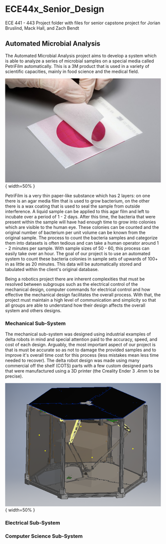 # ECE44x_Senior_Design
ECE 441 - 443 Project folder with files for senior capstone project for Jorian Bruslind, Mack Hall, and Zach Bendt

## Automated Microbial Analysis 

The Automated Microbial Analysis project aims to develop a system which is able to analyze a series of microbial samples on a special media 
called PetriFilm automatically. This is a 3M product that is used in a variety of scientific capacities, mainly in food science and the medical field. 

![PetriFilm](https://github.com/Jbruslind/ECE44x_Senior_Design/blob/master/Admin_Stuff/Mechanical%20Research%20and%20Implementation/Pictures/3MPetrifilm.jpg){ width=50% }

PetriFilm is a very thin paper-like substance which has 2 layers: on one there is an agar media film that is used to grow bacterium, 
on the other there is a wax coating that is used to seal the sample from outside interference. A liquid sample can be applied to this 
agar film and left to incubate over a period of 1 - 2 days. After this time, the bacteria that were present within the sample will have 
 had enough time to grow into colonies which are visible to the human eye. These colonies can be counted and the original number of bacterium 
 per unit volume can be known from the original sample. The process to count the bacteria samples and categorize them into datasets is often 
 tedious and can take a human operator around 1 - 2 minutes per sample. With sample sizes of 50 - 60, this process 
 can easily take over an hour. The goal of our project is to use an automated system to count these bacteria colonies in sample sets of upwards 
 of 100+ in as little as 20 minutes. This data will be automatically stored and tabulated within the client's original database. 

Being a robotics project there are inherent complexities that must be resolved between subgroups such as the electrical control of the mechanical design, 
computer commands for electrical control and how effective the mechanical design facilitates the overall process. With that, the project must maintain 
a high level of communication and simplicity so that all groups are able to understand how their design affects the overall system and others designs.

### Mechanical Sub-System 

The mechanical sub-system was designed using industrial examples of delta robots in mind and special attention paid to the accuracy, speed, and cost of 
each design. Arguably, the most important aspect of our project is that is must be accurate so as not to damage the provided samples 
and to improve it's overall time cost for this process (less mistakes mean less time needed to recover). The delta robot design was made using 
many commercial off the shelf (COTS) parts with a few custom designed parts that were manufactured using a 3D printer (the Creality Ender 3 .4mm to be precise). 

![Delta Assembly](https://github.com/Jbruslind/ECE44x_Senior_Design/blob/master/Admin_Stuff/Mechanical%20Research%20and%20Implementation/Updated_Assembly_.png){ width=50% }
  
### Electrical Sub-System 

### Computer Science Sub-System
